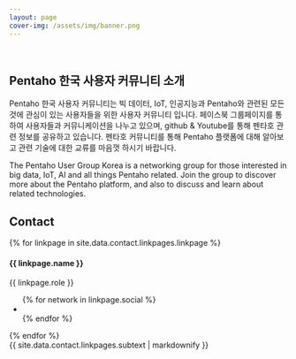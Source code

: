 ```yaml
---
layout: page
cover-img: /assets/img/banner.png
---
```


<br/>

## Pentaho 한국 사용자 커뮤니티 소개

Pentaho 한국 사용자 커뮤니티는 빅 데이터, IoT, 인공지능과 Pentaho와 관련된 모든것에 관심이 있는 사용자들을 위한 사용자 커뮤니티 입니다.
페이스북 그룹페이지를 통하여 사용자들과 커뮤니케이션을 나누고 있으며, github & Youtube를 통해 펜타호 관련 정보를 공유하고 있습니다.
펜타호 커뮤니티를 통해 Pentaho 플랫폼에 대해 알아보고 관련 기술에 대한 교류를 마음껏 하시기 바랍니다.

The Pentaho User Group Korea is a networking group for those interested in big data, IoT, AI and all things Pentaho related.
Join the group to discover more about the Pentaho platform, and also to discuss and learn about related technologies.

## Contact

<!-- Team -->
<section class="bg-light page-section" id="linkpages">
<div class="container">
  <div class="row">
  {% for linkpage in site.data.contact.linkpages.linkpage %}
	<div class="col-sm-4">
	  <div class="team-member">
		<img class="mx-auto rounded-circle" src="{{ linkpage.image }}" alt="">
		<h4>{{ linkpage.name }}</h4>
		<p class="text-muted">{{ linkpage.role }}</p>
		<ul class="list-inline social-buttons">
		{% for network in linkpage.social %}
		  <li class="list-inline-item">
			<a href="{{ network.url }}">
			  <i class="{{ network.icon }}"></i>
			</a>
		  </li>
		{% endfor %}
		</ul>
	  </div>
	</div>
  {% endfor %}
  </div>
  <div class="row">
	<div class="col-lg-8 mx-auto text-center">
	  <div class="large text-muted">{{ site.data.contact.linkpages.subtext | markdownify }}</div>
	</div>
  </div>
</div>
</section>
<!-- End Team -->
